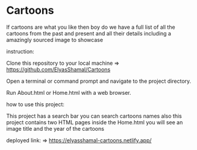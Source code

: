 # Cartoons
If cartoons are what you like then boy do we have a full list of all the cartoons from the past and present and all their details including a amazingly sourced image to showcase

instruction:   

Clone this repository to your local machine => https://github.com/ElyasShamal/Cartoons  

Open a terminal or command prompt and navigate to the project directory.  
  
Run About.html  or Home.html with a web browser.  

how to use this project:  

This project has a search bar you can search cartoons names also this project contains two HTML pages  inside the Home.html you will see an image title and the year of the cartoons  

deployed link:  => https://elyasshamal-cartoons.netlify.app/


  



